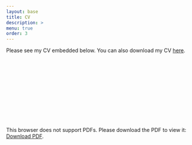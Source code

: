 ```yaml
---
layout: base
title: CV
description: >
menu: true
order: 3
---
```


Please see my CV embedded below. You can also download my CV [here](https://botongshang.github.io/files/cv_botong.pdf).
<br/><br/><br/>
<object data="https://botongshang.github.io/files/cv_botong.pdf" type="application/pdf" width="700px" height="700px">
    <embed src="https://botongshang.github.io/files/cv_botong.pdf">
        <p>This browser does not support PDFs. Please download the PDF to view it: <a href="https://botongshang.github.io/files/cv_botong.pdf">Download PDF</a>.</p>
    </embed>
</object>
